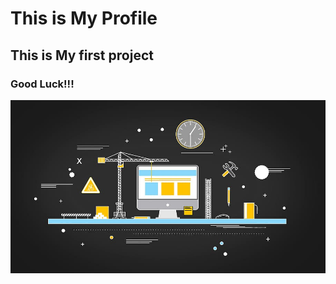 # This is My Profile
## This is My first project
### Good Luck!!!

![This is an image](Assets/images/img02.jpg)